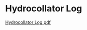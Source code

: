 # Hydrocollator Log

[Hydrocollator Log.pdf](Hydrocollator%20Log%204548082e58b0489c83052fdca91d79b1/Hydrocollator_Log.pdf)